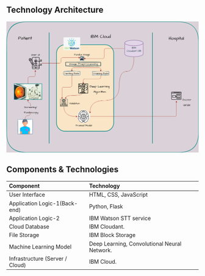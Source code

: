 ## Technology Architecture
![Architecture Diagram](https://github.com/IBM-EPBL/IBM-Project-2665-1658480813/blob/main/Project%20Design%20%26%20Planning/Project%20Design%20Phase%202/Technology%20Architecture.png)
## Components & Technologies
| Component      | Technology     | 
| :---        |    :---   |         
| User Interface      | HTML, CSS, JavaScript      | 
| Application Logic-1(Back-end)  | Python, Flask       |
| Application Logic-2    |  IBM Watson STT service    |
| Cloud Database    |  IBM Cloudant.    |
| File Storage   | IBM Block Storage   |
| Machine Learning Model    |  Deep Learning, Convolutional Neural Network.    |
| Infrastructure (Server / Cloud)    |  IBM Cloud.    |
